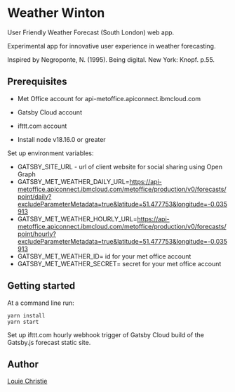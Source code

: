 # Weather Winton

User Friendly Weather Forecast (South London) web app.

Experimental app for innovative user experience in weather forecasting.

Inspired by Negroponte, N. (1995). Being digital. New York: Knopf. p.55.

## Prerequisites

- Met Office account for api-metoffice.apiconnect.ibmcloud.com

- Gatsby Cloud account

- ifttt.com account

- Install node v18.16.0 or greater

Set up environment variables:

- GATSBY_SITE_URL - url of client website for social sharing using Open Graph
- GATSBY_MET_WEATHER_DAILY_URL=<https://api-metoffice.apiconnect.ibmcloud.com/metoffice/production/v0/forecasts/point/daily?excludeParameterMetadata=true&latitude=51.477753&longitude=-0.035913>
- GATSBY_MET_WEATHER_HOURLY_URL=<https://api-metoffice.apiconnect.ibmcloud.com/metoffice/production/v0/forecasts/point/hourly?excludeParameterMetadata=true&latitude=51.477753&longitude=-0.035913>
- GATSBY_MET_WEATHER_ID= id for your met office account
- GATSBY_MET_WEATHER_SECRET= secret for your met office account

## Getting started

At a command line run:

```console
yarn install
yarn start
```

Set up ifttt.com hourly webhook trigger of Gatsby Cloud build of the Gatsby.js forecast static site.

## Author

[Louie Christie](https://www.louiechristie.com)
